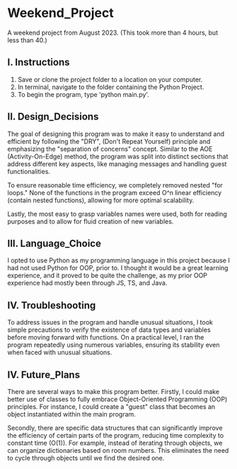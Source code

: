 # Weekend_Project
A weekend project from August 2023. (This took more than 4 hours, but less than 40.) 

## I. Instructions
1. Save or clone the project folder to a location on your computer.
2. In terminal, navigate to the folder containing the Python Project.
3. To begin the program, type 'python main.py'.

## II. Design_Decisions
The goal of designing this program was to make it easy to understand and efficient by following the "DRY",
(Don't Repeat Yourself) principle and emphasizing the "separation of concerns" concept. Similar to the 
AOE (Activity-On-Edge) method, the program was split into distinct sections that address different key 
aspects, like managing messages and handling guest functionalities.

To ensure reasonable time efficiency, we completely removed nested "for loops." None of the functions in 
the program exceed O^n linear efficiency (contain nested functions), allowing for more optimal scalability.

Lastly, the most easy to grasp variables names were used, both for reading purposes and to allow for fluid creation 
of new variables.

## III. Language_Choice
I opted to use Python as my programming language in this project because I had not used Python for OOP, prior to. 
I thought it would be a great learning experience, and it proved to be quite the challenge, as my prior OOP experience 
had mostly been through JS, TS, and Java. 

## IV. Troubleshooting
To address issues in the program and handle unusual situations, I took simple precautions to verify the existence
of data types and variables before moving forward with functions. On a practical level, I ran the program repeatedly
using numerous variables, ensuring its stability even when faced with unusual situations. 

## IV. Future_Plans 
There are several ways to make this program better. Firstly, I could make better use of classes to fully embrace 
Object-Oriented Programming (OOP) principles. For instance, I could create a "guest" class that becomes an object 
instantiated within the main program. 

Secondly, there are specific data structures that can significantly improve the efficiency of certain parts of the program, 
reducing time complexity to constant time (O(1)). For example, instead of iterating through objects, we can organize 
dictionaries based on room numbers. This eliminates the need to cycle through objects until we find the desired one.